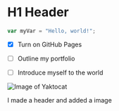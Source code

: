 # H1 Header

``` javascript
var myVar = "Hello, world!";
```
- [x] Turn on GitHub Pages
- [ ] Outline my portfolio
- [ ] Introduce myself to the world


![Image of Yaktocat](https://octodex.github.com/images/yaktocat.png)















I made a header and added a image
